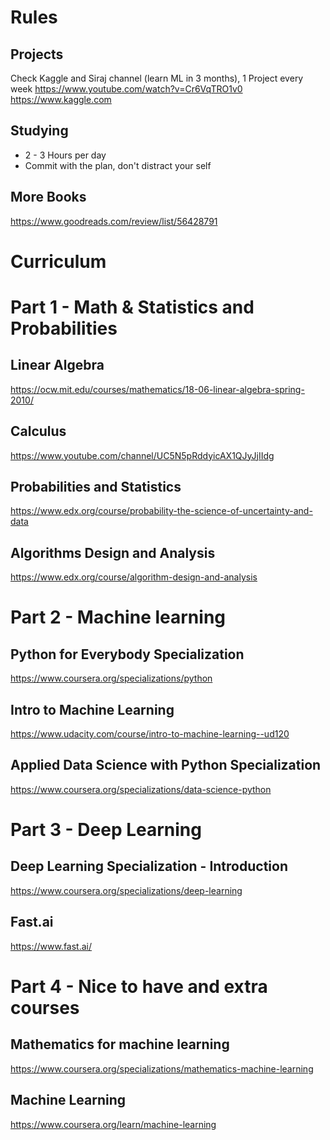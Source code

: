 # Rules
## Projects
Check Kaggle and Siraj channel (learn ML in 3 months), 1 Project every week
https://www.youtube.com/watch?v=Cr6VqTRO1v0
https://www.kaggle.com

## Studying
- 2 - 3 Hours per day
- Commit with the plan, don't distract your self

## More Books
https://www.goodreads.com/review/list/56428791


# Curriculum

# Part 1 - Math & Statistics and Probabilities
## Linear Algebra
https://ocw.mit.edu/courses/mathematics/18-06-linear-algebra-spring-2010/

## Calculus
https://www.youtube.com/channel/UC5N5pRddyicAX1QJyJjIIdg

## Probabilities and Statistics
https://www.edx.org/course/probability-the-science-of-uncertainty-and-data

## Algorithms Design and Analysis
https://www.edx.org/course/algorithm-design-and-analysis


# Part 2 - Machine learning
## Python for Everybody Specialization
https://www.coursera.org/specializations/python

## Intro to Machine Learning
https://www.udacity.com/course/intro-to-machine-learning--ud120

## Applied Data Science with Python Specialization
https://www.coursera.org/specializations/data-science-python


# Part 3 - Deep Learning
## Deep Learning Specialization - Introduction
https://www.coursera.org/specializations/deep-learning

## Fast.ai
https://www.fast.ai/


# Part 4 - Nice to have and extra courses
## Mathematics for machine learning
https://www.coursera.org/specializations/mathematics-machine-learning

## Machine Learning
https://www.coursera.org/learn/machine-learning

